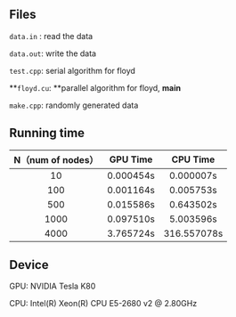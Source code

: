 ## Files

`data.in` :  read the data

`data.out`: write the data

`test.cpp`: serial algorithm for floyd

**`floyd.cu`: **parallel algorithm for floyd, **main**

`make.cpp`: randomly generated data

## Running time

N（num of nodes） | GPU Time |  CPU Time  
:-:|:-:|:-:
10 | 0.000454s | 0.000007s 
100 | 0.001164s | 0.005753s 
500 | 0.015586s | 0.643502s 
1000 | 0.097510s | 5.003596s 
4000 | 3.765724s | 316.557078s 

## Device

GPU: NVIDIA Tesla K80 

CPU: Intel(R) Xeon(R) CPU E5-2680 v2 @ 2.80GHz
